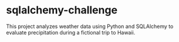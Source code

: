 # sqlalchemy-challenge

This project analyzes weather data using Python and SQLAlchemy to evaluate precipitation during a fictional trip to Hawaii. 
